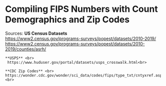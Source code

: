 # Compiling FIPS Numbers with Count Demographics and Zip Codes

Sources: 
    **US Census Datasets**<br>
    https://www2.census.gov/programs-surveys/popest/datasets/2010-2019/ <br>
    https://www2.census.gov/programs-surveys/popest/datasets/2010-2019/counties/asrh/ <br>
    
    **USPS** <br>
     https://www.huduser.gov/portal/datasets/usps_crosswalk.html<br>

    **CDC Zip Codes** <br>
    https://wonder.cdc.gov/wonder/sci_data/codes/fips/type_txt/cntyxref.asp <br>
